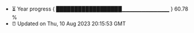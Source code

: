 - ⏳ Year progress { ██████████████████▁▁▁▁▁▁▁▁▁▁▁▁ } 60.78 %
- ⏰ Updated on Thu, 10 Aug 2023 20:15:53 GMT

